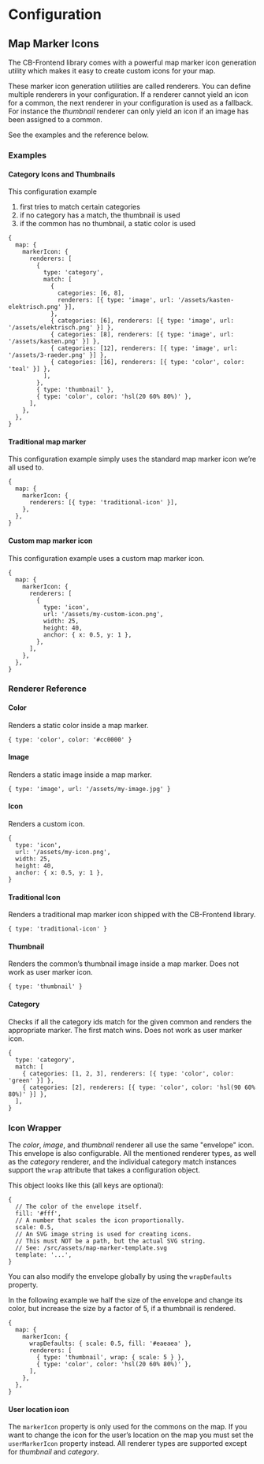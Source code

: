 # Configuration

## Map Marker Icons

The CB-Frontend library comes with a powerful map marker icon generation utility
which makes it easy to create custom icons for your map.

These marker icon generation utilities are called renderers. You can define multiple renderers
in your configuration. If a renderer cannot yield an icon for a common, the next renderer in
your configuration is used as a fallback. For instance the _thumbnail_ renderer can only yield
an icon if an image has been assigned to a common.

See the examples and the reference below.

### Examples

#### Category Icons and Thumbnails

This configuration example

1. first tries to match certain categories
2. if no category has a match, the thumbnail is used
3. if the common has no thumbnail, a static color is used

```json5
{
  map: {
    markerIcon: {
      renderers: [
        {
          type: 'category',
          match: [
            {
              categories: [6, 8],
              renderers: [{ type: 'image', url: '/assets/kasten-elektrisch.png' }],
            },
            { categories: [6], renderers: [{ type: 'image', url: '/assets/elektrisch.png' }] },
            { categories: [8], renderers: [{ type: 'image', url: '/assets/kasten.png' }] },
            { categories: [12], renderers: [{ type: 'image', url: '/assets/3-raeder.png' }] },
            { categories: [16], renderers: [{ type: 'color', color: 'teal' }] },
          ],
        },
        { type: 'thumbnail' },
        { type: 'color', color: 'hsl(20 60% 80%)' },
      ],
    },
  },
}
```

#### Traditional map marker

This configuration example simply uses the standard map marker icon we’re all used to.

```json5
{
  map: {
    markerIcon: {
      renderers: [{ type: 'traditional-icon' }],
    },
  },
}
```

#### Custom map marker icon

This configuration example uses a custom map marker icon.

```json5
{
  map: {
    markerIcon: {
      renderers: [
        {
          type: 'icon',
          url: '/assets/my-custom-icon.png',
          width: 25,
          height: 40,
          anchor: { x: 0.5, y: 1 },
        },
      ],
    },
  },
}
```

### Renderer Reference

#### Color

Renders a static color inside a map marker.

```json5
{ type: 'color', color: '#cc0000' }
```

#### Image

Renders a static image inside a map marker.

```json5
{ type: 'image', url: '/assets/my-image.jpg' }
```

#### Icon

Renders a custom icon.

```json5
{
  type: 'icon',
  url: '/assets/my-icon.png',
  width: 25,
  height: 40,
  anchor: { x: 0.5, y: 1 },
}
```

#### Traditional Icon

Renders a traditional map marker icon shipped with the CB-Frontend library.

```json5
{ type: 'traditional-icon' }
```

#### Thumbnail

Renders the common’s thumbnail image inside a map marker.
Does not work as user marker icon.

```json5
{ type: 'thumbnail' }
```

#### Category

Checks if all the category ids match for the given common and renders the appropriate marker.
The first match wins. Does not work as user marker icon.

```json5
{
  type: 'category',
  match: [
    { categories: [1, 2, 3], renderers: [{ type: 'color', color: 'green' }] },
    { categories: [2], renderers: [{ type: 'color', color: 'hsl(90 60% 80%)' }] },
  ],
}
```

### Icon Wrapper

The _color_, _image_, and _thumbnail_ renderer all use the same "envelope" icon.
This envelope is also configurable. All the mentioned renderer types, as well as the
_category_ renderer, and the individual category match instances support the `wrap`
attribute that takes a configuration object.

This object looks like this (all keys are optional):

```json5
{
  // The color of the envelope itself.
  fill: '#fff',
  // A number that scales the icon proportionally.
  scale: 0.5,
  // An SVG image string is used for creating icons.
  // This must NOT be a path, but the actual SVG string.
  // See: /src/assets/map-marker-template.svg
  template: '...',
}
```

You can also modify the envelope globally by using the `wrapDefaults` property.

In the following example we half the size of the envelope and change its color,
but increase the size by a factor of 5, if a thumbnail is rendered.

```json5
{
  map: {
    markerIcon: {
      wrapDefaults: { scale: 0.5, fill: '#eaeaea' },
      renderers: [
        { type: 'thumbnail', wrap: { scale: 5 } },
        { type: 'color', color: 'hsl(20 60% 80%)' },
      ],
    },
  },
}
```

#### User location icon

The `markerIcon` property is only used for the commons on the map.
If you want to change the icon for the user’s location on the map you
must set the `userMarkerIcon` property instead. All renderer types are supported
except for _thumbnail_ and _category_.
